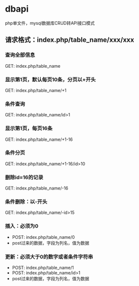 # dbapi
php单文件，mysql数据库CRUD转API接口模式

## 请求格式：index.php/table_name/xxx/xxx

### 查询全部信息
GET: index.php/table_name

### 显示第1页，默认每页10条，分页以+开头
GET: index.php/table_name/+1

### 条件查询
GET: index.php/table_name/id>1

### 显示第1页，每页16条
GET: index.php/table_name/+1-16

### 条件分页
GET: index.php/table_name/+1-16/id>10

### 删除id=16的记录
GET: index.php/table_name/-16

### 条件删除：以-开头
GET: index.php/table_name/-id>15

### 插入：必须为0
- POST: index.php/table_name/0
- post过来的数据，字段为列名，值为数据

### 更新：必须大于0的数字或者条件字符串
- POST: index.php/table_name/1
- POST: index.php/table_name/id>1
- post过来的数据，字段为列名，值为数据
